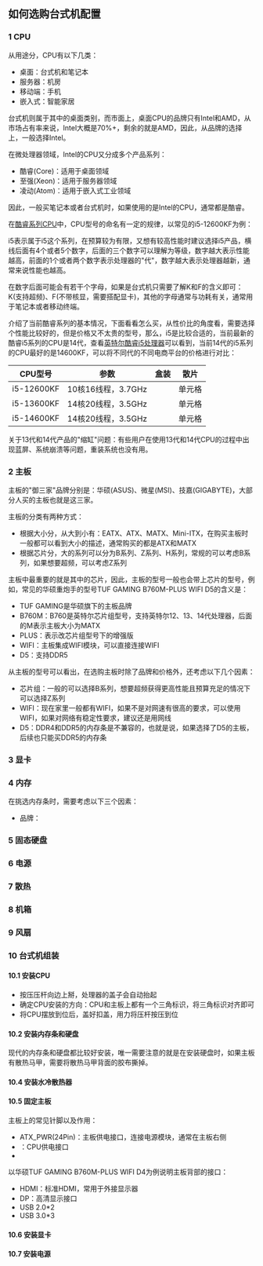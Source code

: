 ## 如何选购台式机配置

### 1 CPU

从用途分，CPU有以下几类：

* 桌面：台式机和笔记本
* 服务器：机房
* 移动端：手机
* 嵌入式：智能家居

台式机则属于其中的桌面类别，而市面上，桌面CPU的品牌只有Intel和AMD，从市场占有率来说，Intel大概是70%+，剩余的就是AMD，因此，从品牌的选择上，一般选择Intel。

在微处理器领域，Intel的CPU又分成多个产品系列：

* 酷睿(Core)：适用于桌面领域
* 至强(Xeon)：适用于服务器领域
* 凌动(Atom)：适用于嵌入式工业领域

因此，一般买笔记本或者台式机时，如果使用的是Intel的CPU，通常都是酷睿。

在[酷睿系列CPU](https://www.intel.cn/content/www/cn/zh/products/details/processors/core.html)中，CPU型号的命名有一定的规律，以常见的i5-12600KF为例：

i5表示属于i5这个系列，在预算较为有限，又想有较高性能时建议选择i5产品，横线后面有4个或者5个数字，后面的三个数字可以理解为等级，数字越大表示性能越高，前面的1个或者两个数字表示处理器的"代"，数字越大表示处理器越新，通常来说性能也越高。

在数字后面可能会有若干个字母，如果是台式机只需要了解K和F的含义即可：K(支持超频)、F(不带核显，需要搭配显卡)，其他的字母通常与功耗有关，通常用于笔记本或者移动终端。

介绍了当前酷睿系列的基本情况，下面看看怎么买，从性价比的角度看，需要选择个性能比较好的，但是价格又不太贵的型号，那么，i5是比较合适的，当前最新的酷睿i5系列的CPU是14代，查看[英特尔酷睿i5处理器](https://www.intel.cn/content/www/cn/zh/products/details/processors/core/i5/products.html)可以看到，当前14代的i5系列的CPU最好的是14600KF，可以将不同代的不同电商平台的价格进行对比：

|  CPU型号   | 参数 | 盒装  | 散片 |
|  ---- | ---- | ---- | ---- |
| i5-12600KF  | 10核16线程，3.7GHz |   | 单元格 |
| i5-13600KF  | 14核20线程，3.5GHz |   |单元格 |
| i5-14600KF  | 14核20线程，3.5GHz |   | 单元格 |

关于13代和14代产品的"缩缸"问题：有些用户在使用13代和14代CPU的过程中出现蓝屏、系统崩溃等问题，重装系统也没有用。

### 2 主板

主板的"御三家"品牌分别是：华硕(ASUS)、微星(MSI)、技嘉(GIGABYTE)，大部分人买的主板也就是这三家。

主板的分类有两种方式：

* 根据大小分，从大到小有：EATX、ATX、MATX、Mini-ITX，在购买主板时一般都可以看到大小的描述，通常购买的都是ATX和MATX
* 根据芯片分，大的系列可以分为B系列、Z系列、H系列，常规的可以考虑B系列，如果想要超频，可以考虑Z系列

主板中最重要的就是其中的芯片，因此，主板的型号一般也会带上芯片的型号，例如，常见的华硕重炮手的型号TUF GAMING B760M-PLUS WIFI D5的含义是：

* TUF GAMING是华硕旗下的主板品牌
* B760M：B760是英特尔芯片组型号，支持英特尔12、13、14代处理器，后面的M表示主板大小为MATX
* PLUS：表示改芯片组型号下的增强版
* WIFI：主板集成WIFI模块，可以直接连接WIFI
* D5：支持DDR5

从主板的型号可以看出，在选购主板时除了品牌和价格外，还考虑以下几个因素：

* 芯片组：一般的可以选择B系列，想要超频获得更高性能且预算充足的情况下可以选择Z系列
* WIFI：现在家里一般都有WIFI，如果不是对网速有很高的要求，可以使用WIFI，如果对网络有稳定性要求，建议还是用网线
* D5：DDR4和DDR5的内存条是不兼容的，也就是说，如果选择了D5的主板，后续也只能买DDR5的内存条

### 3 显卡

### 4 内存

在挑选内存条时，需要考虑以下三个因素：

* 品牌：

### 5 固态硬盘

### 6 电源

### 7 散热

### 8 机箱

### 9 风扇


### 10 台式机组装

#### 10.1 安装CPU

* 按压压杆向边上掰，处理器的盖子会自动抬起
* 确定CPU安装的方向：CPU和主板上都有一个三角标识，将三角标识对齐即可
* 将CPU摆放到位后，盖好扣盖，用力将压杆按压到位

#### 10.2 安装内存条和硬盘

现代的内存条和硬盘都比较好安装，唯一需要注意的就是在安装硬盘时，如果主板有散热马甲，需要将散热马甲背面的胶布撕掉。

#### 10.4 安装水冷散热器

#### 10.5 固定主板

主板上的常见针脚以及作用：

* ATX_PWR(24Pin)：主板供电接口，连接电源模块，通常在主板右侧
* ：CPU供电接口
* 

以华硕TUF GAMING B760M-PLUS WIFI D4为例说明主板背部的接口：

* HDMI：标准HDMI，常用于外接显示器
* DP：高清显示接口
* USB 2.0*2
* USB 3.0*3

#### 10.6 安装显卡

#### 10.7 安装电源

